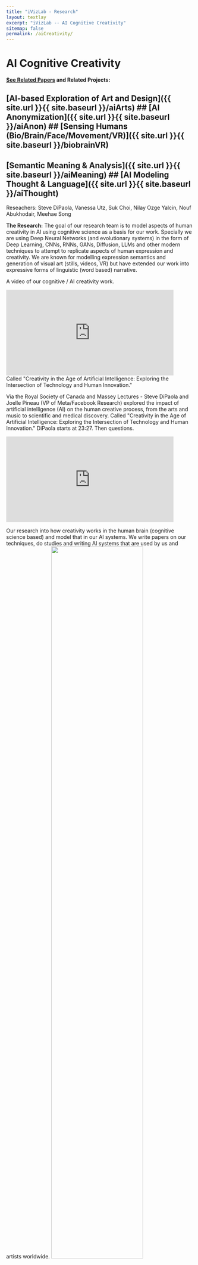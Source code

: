 ```yaml
---
title: "iVizLab - Research"
layout: textlay
excerpt: "iVizLab -- AI Cognitive Creativity"
sitemap: false
permalink: /aiCreativity/
---
```


# AI Cognitive Creativity


<strong> [See Related Papers](#paperSection) and Related Projects:</strong> <br>
 ## [AI-based Exploration of Art and Design]({{ site.url }}{{ site.baseurl }}/aiArts) ## [AI Anonymization]({{ site.url }}{{ site.baseurl }}/aiAnon) ## [Sensing Humans (Bio/Brain/Face/Movement/VR)]({{ site.url }}{{ site.baseurl }}/biobrainVR)<br>
 ## [Semantic Meaning & Analysis]({{ site.url }}{{ site.baseurl }}/aiMeaning) ## [AI Modeling Thought & Language]({{ site.url }}{{ site.baseurl }}/aiThought) <br>

Reseachers: Steve DiPaola, Vanessa Utz, Suk Choi, Nilay Ozge Yalcin, Nouf Abukhodair, Meehae Song  

**The Research:**
The goal of our research team is to model aspects of human creativity in AI using cognitive science as a basis for our work. Specially we are using Deep Neural Networks (and evolutionary systems) in the form of Deep Learning, CNNs, RNNs, GANs, Diffusion, LLMs and other modern techniques to attempt to replicate aspects of human expression and creativity. We are known for modelling expression semantics and generation of visual art (stills, videos, VR) but have extended our work into expressive forms of linguistic (word based) narrative.

A video of our cognitive / AI creativity work. 
<iframe width="450" height="230" src="https://www.youtube.com/embed/57zVdTMgyE4?rel=0" frameborder="0" allowfullscreen></iframe>
<br>
Called "Creativity in the Age of Artificial Intelligence: Exploring the Intersection of Technology and Human Innovation." 

Via the Royal Society of Canada and Massey Lectures - Steve DiPaola and Joelle Pineau (VP of Meta/Facebook Research) explored the impact of artificial intelligence (AI) on the human creative process, from the arts and music to scientific and medical discovery.
Called "Creativity in the Age of Artificial Intelligence: Exploring the Intersection of Technology and Human Innovation." DiPaola starts at 23:27. Then questions.
<iframe width="450" height="230" src="https://www.youtube.com/embed/vBAhI4mluSY?t=1407?rel=0" frameborder="0" allowfullscreen></iframe>

Our research into how creativity works in the human brain (cognitive science based) and model that in our AI systems. We write papers on our techniques, do studies and writing AI systems that are used by us and artists worldwide.
<img src="{{ site.url }}{{ site.baseurl }}/images/res/aiC1.jpg" class="img-responsive" width="70%"/>
<img src="{{ site.url }}{{ site.baseurl }}/images/res/aiC2.jpg" class="img-responsive" width="70%"/>
<img src="{{ site.url }}{{ site.baseurl }}/images/res/aiC3.jpg" class="img-responsive" width="70%"/>
<img src="{{ site.url }}{{ site.baseurl }}/images/res/aiC4.jpg" class="img-responsive" width="70%"/>
<img src="{{ site.url }}{{ site.baseurl }}/images/res/aiC5.jpg" class="img-responsive" width="70%"/>



<div id="paperSection"></div>


<br><br>
**------  PAPERS: AI Cognitive Creativity ------**


{% for publi in site.data.publist %}
  {% if publi.research contains 'AICreativity' %}
  <pubtit>{{ publi.title }}</pubtit> by
  {{ publi.authors }} --   <pubtit>{{ publi.type }}</pubtit> -- {{ publi.description }}
  <br> <a href="{{ publi.url }}">{{ publi.display }}
  {% endif %}  
{% endfor %}

